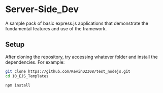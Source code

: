 # Server-Side_Dev
A sample pack of basic express.js applications that demonstrate the fundamental features and use of the framework.

## Setup

After cloning the repository, try accessing whatever folder and install the dependencies. For example:

```bash
git clone https://github.com/KevinD2308/test_nodejs.git
cd 10_EJS_Templates
```

```bash
npm install
```

